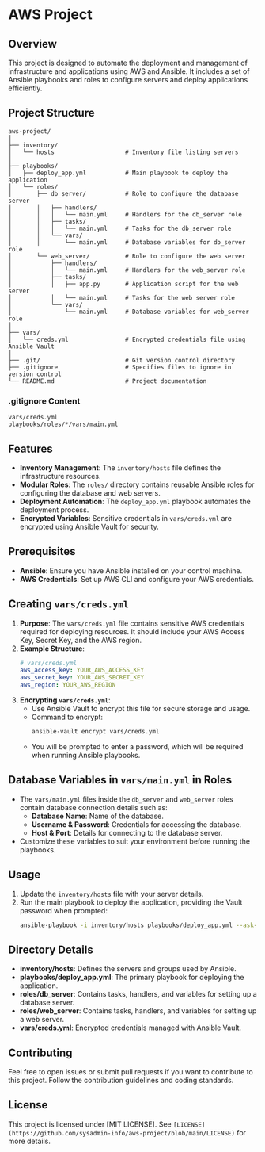 # AWS Project

## Overview
This project is designed to automate the deployment and management of infrastructure and applications using AWS and Ansible. It includes a set of Ansible playbooks and roles to configure servers and deploy applications efficiently.

## Project Structure
```
aws-project/
│
├── inventory/
│   └── hosts                    # Inventory file listing servers
│
├── playbooks/
│   ├── deploy_app.yml           # Main playbook to deploy the application
│   └── roles/
│       ├── db_server/           # Role to configure the database server
│       │   ├── handlers/
│       │   │   └── main.yml     # Handlers for the db_server role
│       │   ├── tasks/
│       │   │   └── main.yml     # Tasks for the db_server role
│       │   └── vars/
│       │       └── main.yml     # Database variables for db_server role
│       └── web_server/          # Role to configure the web server
│           ├── handlers/
│           │   └── main.yml     # Handlers for the web_server role
│           ├── tasks/
│           │   ├── app.py       # Application script for the web server
│           │   └── main.yml     # Tasks for the web server role
│           └── vars/
│               └── main.yml     # Database variables for web_server role
│
├── vars/
│   └── creds.yml                # Encrypted credentials file using Ansible Vault
│
├── .git/                        # Git version control directory
├── .gitignore                   # Specifies files to ignore in version control
└── README.md                    # Project documentation
```

### .gitignore Content
```
vars/creds.yml
playbooks/roles/*/vars/main.yml
```

## Features
- **Inventory Management**: The `inventory/hosts` file defines the infrastructure resources.
- **Modular Roles**: The `roles/` directory contains reusable Ansible roles for configuring the database and web servers.
- **Deployment Automation**: The `deploy_app.yml` playbook automates the deployment process.
- **Encrypted Variables**: Sensitive credentials in `vars/creds.yml` are encrypted using Ansible Vault for security.

## Prerequisites
- **Ansible**: Ensure you have Ansible installed on your control machine.
- **AWS Credentials**: Set up AWS CLI and configure your AWS credentials.

## Creating `vars/creds.yml`
1. **Purpose**: The `vars/creds.yml` file contains sensitive AWS credentials required for deploying resources. It should include your AWS Access Key, Secret Key, and the AWS region.
2. **Example Structure**:
   ```yaml
   # vars/creds.yml
   aws_access_key: YOUR_AWS_ACCESS_KEY
   aws_secret_key: YOUR_AWS_SECRET_KEY
   aws_region: YOUR_AWS_REGION
   ```
3. **Encrypting `vars/creds.yml`**:
   - Use Ansible Vault to encrypt this file for secure storage and usage.
   - Command to encrypt:
     ```bash
     ansible-vault encrypt vars/creds.yml
     ```
   - You will be prompted to enter a password, which will be required when running Ansible playbooks.

## Database Variables in `vars/main.yml` in Roles
- The `vars/main.yml` files inside the `db_server` and `web_server` roles contain database connection details such as:
  - **Database Name**: Name of the database.
  - **Username & Password**: Credentials for accessing the database.
  - **Host & Port**: Details for connecting to the database server.
- Customize these variables to suit your environment before running the playbooks.

## Usage
1. Update the `inventory/hosts` file with your server details.
2. Run the main playbook to deploy the application, providing the Vault password when prompted:
   ```bash
   ansible-playbook -i inventory/hosts playbooks/deploy_app.yml --ask-vault-pass
   ```

## Directory Details
- **inventory/hosts**: Defines the servers and groups used by Ansible.
- **playbooks/deploy_app.yml**: The primary playbook for deploying the application.
- **roles/db_server**: Contains tasks, handlers, and variables for setting up a database server.
- **roles/web_server**: Contains tasks, handlers, and variables for setting up a web server.
- **vars/creds.yml**: Encrypted credentials managed with Ansible Vault.

## Contributing
Feel free to open issues or submit pull requests if you want to contribute to this project. Follow the contribution guidelines and coding standards.

## License
This project is licensed under [MIT LICENSE]. See `[LICENSE](https://github.com/sysadmin-info/aws-project/blob/main/LICENSE)` for more details.
